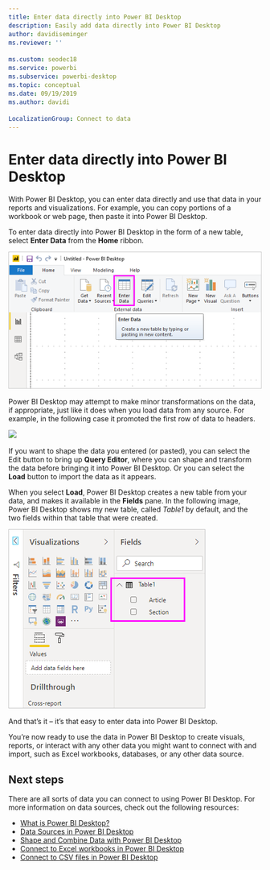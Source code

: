 ```yaml
---
title: Enter data directly into Power BI Desktop
description: Easily add data directly into Power BI Desktop
author: davidiseminger
ms.reviewer: ''

ms.custom: seodec18
ms.service: powerbi
ms.subservice: powerbi-desktop
ms.topic: conceptual
ms.date: 09/19/2019
ms.author: davidi

LocalizationGroup: Connect to data
---
```

# Enter data directly into Power BI Desktop
With Power BI Desktop, you can enter data directly and use that data in your reports and visualizations. For example, you can copy portions of a workbook or web page, then paste it into Power BI Desktop.

To enter data directly into Power BI Desktop in the form of a new table, select **Enter Data** from the **Home** ribbon.

![](media/desktop-enter-data-directly-into-desktop/enter-data-directly_1.png)

Power BI Desktop may attempt to make minor transformations on the data, if appropriate, just like it does when you load data from any source. For example, in the following case it promoted the first row of data to headers.

![](media/desktop-enter-data-directly-into-desktop/enter-data-directly_2.png)

If you want to shape the data you entered (or pasted), you can select the Edit button to bring up **Query Editor**, where you can shape and transform the data before bringing it into Power BI Desktop. Or you can select the **Load** button to import the data as it appears.

When you select **Load**, Power BI Desktop creates a new table from your data, and makes it available in the **Fields** pane. In the following image, Power BI Desktop shows my new table, called *Table1* by default, and the two fields within that table that were created.

![](media/desktop-enter-data-directly-into-desktop/enter-data-directly_3.png)

And that’s it – it’s that easy to enter data into Power BI Desktop.

You’re now ready to use the data in Power BI Desktop to create visuals, reports, or interact with any other data you might want to connect with and import, such as Excel workbooks, databases, or any other data source.

## Next steps
There are all sorts of data you can connect to using Power BI Desktop. For more information on data sources, check out the following resources:

* [What is Power BI Desktop?](desktop-what-is-desktop.md)
* [Data Sources in Power BI Desktop](desktop-data-sources.md)
* [Shape and Combine Data with Power BI Desktop](desktop-shape-and-combine-data.md)
* [Connect to Excel workbooks in Power BI Desktop](desktop-connect-excel.md)   
* [Connect to CSV files in Power BI Desktop](desktop-connect-csv.md)   

